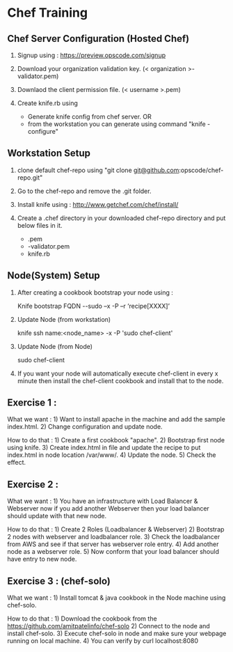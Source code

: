 Chef Training
=============

Chef Server Configuration (Hosted Chef)
-------------------------

1) Signup using : https://preview.opscode.com/signup

2) Download your organization validation key. (< organization >-validator.pem)

3) Downlaod the client permission file. (< username >.pem)

4) Create knife.rb using 
	- Generate knife config from chef server.
					OR
	- from the workstation you can generate using command "knife -configure"


Workstation Setup
-------------------------

1) clone default chef-repo using "git clone git@github.com:opscode/chef-repo.git"

2) Go to the chef-repo and remove the .git folder.

3) Install knife using : http://www.getchef.com/chef/install/

4) Create a .chef directory in your downloaded chef-repo directory and put below files in it.

	- <username>.pem
	- <organization>-validator.pem
	- knife.rb


Node(System) Setup
-------------------------

1) After creating a cookbook bootstrap your node using :

	Knife bootstrap FQDN --sudo –x <username> -P <password> –r ‘recipe[XXXX]’

2) Update Node (from workstation)

	knife ssh name:<node_name> -x <username> -P <password> 'sudo chef-client'

3) Update Node (from Node)

	sudo chef-client 

4) If you want your node will automatically execute chef-client in every x minute then install the chef-client cookbook and install that to the node.


Exercise 1 :
------------

What we want :
	1) Want to install apache in the machine and add the sample index.html.
	2) Change configuration and update node.

How to do that :
	1) Create a first cookbook "apache".
	2) Bootstrap first node using knife.
	3) Create index.html in file and update the recipe to put index.html in node location /var/www/.
	4) Update the node.
	5) Check the effect.

Exercise 2 :
------------

What we want :
	1) You have an infrastructure with Load Balancer & Webserver now if you add another Webserver then your load balancer should update with that new node.

How to do that :
	1) Create 2 Roles (Loadbalancer & Webserver)
	2) Bootstrap 2 nodes with webserver and loadbalancer role.
	3) Check the loadbalancer from AWS and see if that server has webserver role entry.
	4) Add another node as a webserver role.
	5) Now conform that your load balancer should have entry to new node.


Exercise 3 : (chef-solo)
------------------------

What we want :
	1) Install tomcat & java cookbook in the Node machine using chef-solo.

How to do that :
	1) Download the cookbook from the https://github.com/amitpatelinfo/chef-solo
	2) Connect to the node and install chef-solo.
	3) Execute chef-solo in node and make sure your webpage running on local machine.
	4) You can verify by curl localhost:8080

